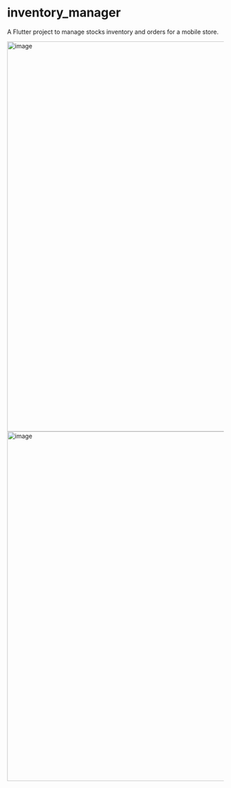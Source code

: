 # inventory_manager

A Flutter project to manage stocks inventory and orders for a mobile store.

<img width="906" alt="image" src="https://user-images.githubusercontent.com/67640051/167675032-66fc2d38-c1c4-4da3-85dd-01db4d4715f7.png">


<img width="812" alt="image" src="https://user-images.githubusercontent.com/67640051/167674918-bba73192-feda-4360-b23f-63634fa0dd22.png">

